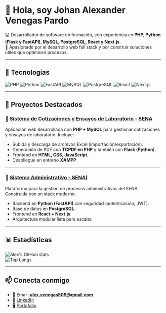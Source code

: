 # 👋 Hola, soy Johan Alexander Venegas Pardo  

💻 Desarrollador de software en formación, con experiencia en **PHP, Python (Flask y FastAPI), MySQL, PostgreSQL, React y Next.js**.  
🚀 Apasionado por el desarrollo web full stack y por construir soluciones útiles que optimicen procesos.  

---

## 🚀 Tecnologías
![PHP](https://img.shields.io/badge/PHP-777BB4?style=for-the-badge&logo=php&logoColor=white)
![Python](https://img.shields.io/badge/Python-3776AB?style=for-the-badge&logo=python&logoColor=white)
![FastAPI](https://img.shields.io/badge/FastAPI-009688?style=for-the-badge&logo=fastapi&logoColor=white)
![MySQL](https://img.shields.io/badge/MySQL-005C84?style=for-the-badge&logo=mysql&logoColor=white)
![PostgreSQL](https://img.shields.io/badge/PostgreSQL-316192?style=for-the-badge&logo=postgresql&logoColor=white)
![React](https://img.shields.io/badge/React-20232A?style=for-the-badge&logo=react&logoColor=61DAFB)
![Next.js](https://img.shields.io/badge/Next.js-000000?style=for-the-badge&logo=nextdotjs&logoColor=white)

---

## 📂 Proyectos Destacados  

### 🔹 [Sistema de Cotizaciones y Ensayos de Laboratorio - SENA](https://github.com/Alex-venegas509/ONAC.git) 
Aplicación web desarrollada con **PHP + MySQL** para gestionar cotizaciones y ensayos de laboratorio. 
Incluye: 
- Subida y descarga de archivos Excel (importación/exportación).
- Generación de PDF con **TCPDF en PHP** y también con **Flask (Python)**.
- Frontend en **HTML, CSS, JavaScript**.
- Despliegue en entorno **XAMPP**.
---

### 🔹 [Sistema Administrativo - SENA](https://github.com/Alex-venegas509/PROCESOS.git)) 
Plataforma para la gestión de procesos administrativos del SENA. Construida con un stack moderno: 
- Backend en **Python (FastAPI)** con seguridad (autenticación, JWT).
- Base de datos en **PostgreSQL**.
- Frontend en **React + Next.js**.
- Arquitectura modular lista para escalar.
---

## 📊 Estadísticas  
![Alex's GitHub stats](https://github-readme-stats.vercel.app/api?username=Alex-venegas509&show_icons=true&theme=radical)  
![Top Langs](https://github-readme-stats.vercel.app/api/top-langs/?username=Alex-venegas509&layout=compact&theme=radical)

---

## 📫 Conecta conmigo
- 📧 Email: **alex.venegas509@gmail.com**  
- 💼 [LinkedIn](https://www.linkedin.com/in/tuusuario/)  
- 🖥️ [Portafolio](https://tuusuario.github.io/)  
